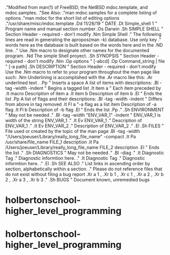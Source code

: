 .\"Modified from man(1) of FreeBSD, the NetBSD mdoc.template, and mdoc.samples.
.\"See Also:
.\"man mdoc.samples for a complete listing of options
.\"man mdoc for the short list of editing options
.\"/usr/share/misc/mdoc.template
.Dd 11/26/19               \" DATE
.Dt Simple_shell 1      \" Program name and manual section number
.Os Darwin
.Sh SIMPLE SHELL                 \" Section Header - required - don't modify
.Nm Simple Shell
.\" The following lines are read in generating the apropos(man -k) database. Use only key
.\" words here as the database is built based on the words here and in the .ND line.
.\" Use .Nm macro to designate other names for the documented program.
.Nd The simple Shell proyect.
.Sh SYNOPSIS             \" Section Header - required - don't modify
.Nm
.Op options              \" [-abcd]
.Op Command_string | file         \" [-a path]
.Sh DESCRIPTION          \" Section Header - required - don't modify
Use the .Nm macro to refer to your program throughout the man page like such:
.Nm
Underlining is accomplished with the .Ar macro like this:
.Ar underlined text .
.Pp                      \" Inserts a space
A list of items with descriptions:
.Bl -tag -width -indent  \" Begins a tagged list
.It item a               \" Each item preceded by .It macro
Description of item a
.It item b
Description of item b
.El                      \" Ends the list
.Pp
A list of flags and their descriptions:
.Bl -tag -width -indent  \" Differs from above in tag removed
.It Fl a                 \"-a flag as a list item
Description of -a flag
.It Fl b
Description of -b flag
.El                      \" Ends the list
.Pp
.\" .Sh ENVIRONMENT      \" May not be needed
.\" .Bl -tag -width "ENV_VAR_1" -indent \" ENV_VAR_1 is width of the string ENV_VAR_1
.\" .It Ev ENV_VAR_1
.\" Description of ENV_VAR_1
.\" .It Ev ENV_VAR_2
.\" Description of ENV_VAR_2
.\" .El
.Sh FILES                \" File used or created by the topic of the man page
.Bl -tag -width "/Users/joeuser/Library/really_long_file_name" -compact
.It Pa /usr/share/file_name
FILE_1 description
.It Pa /Users/joeuser/Library/really_long_file_name
FILE_2 description
.El                      \" Ends the list
.\" .Sh DIAGNOSTICS       \" May not be needed
.\" .Bl -diag
.\" .It Diagnostic Tag
.\" Diagnostic informtion here.
.\" .It Diagnostic Tag
.\" Diagnostic informtion here.
.\" .El
.Sh SEE ALSO
.\" List links in ascending order by section, alphabetically within a section.
.\" Please do not reference files that do not exist without filing a bug report
.Xr a 1 ,
.Xr b 1 ,
.Xr c 1 ,
.Xr a 2 ,
.Xr b 2 ,
.Xr a 3 ,
.Xr b 3
.\" .Sh BUGS              \" Document known, unremedied bugs
# holbertonschool-higher_level_programming
# holbertonschool-higher_level_programming
